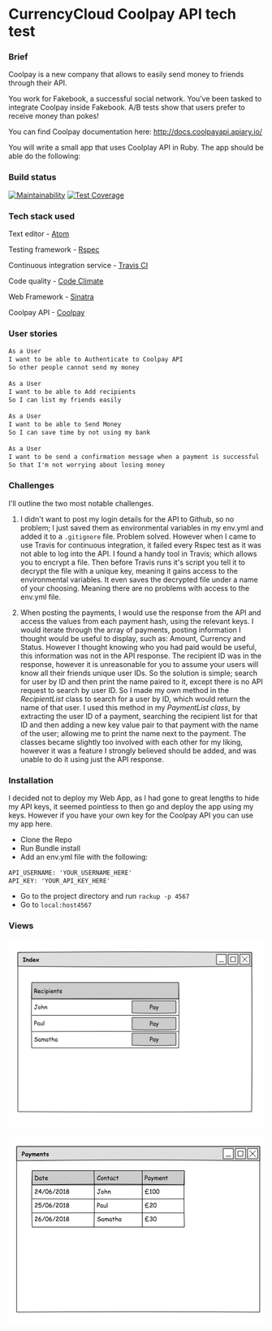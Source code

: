 # CurrencyCloud Coolpay API tech test

### Brief

Coolpay is a new company that allows to easily send money to friends through their API.

You work for Fakebook, a successful social network. You’ve been tasked to integrate Coolpay inside Fakebook. A/B tests show that users prefer to receive money than pokes!

You can find Coolpay documentation here: http://docs.coolpayapi.apiary.io/

You will write a small app that uses Coolplay API in Ruby. The app should be able do the following:

### Build status

[![Maintainability](https://api.codeclimate.com/v1/badges/dcca0f8e11e2c566a12b/maintainability)](https://codeclimate.com/github/Raefey/currencycloud_tech_test/maintainability)
[![Test Coverage](https://api.codeclimate.com/v1/badges/dcca0f8e11e2c566a12b/test_coverage)](https://codeclimate.com/github/Raefey/currencycloud_tech_test/test_coverage)

### Tech stack used
Text editor - [Atom](https://atom.io/)

Testing framework - [Rspec](http://rspec.info/)

Continuous integration service - [Travis CI](https://travis-ci.org/)

Code quality - [Code Climate](https://codeclimate.com/)

Web Framework - [Sinatra](http://sinatrarb.com/)

Coolpay API - [Coolpay](https://coolpayapi.docs.apiary.io/)
### User stories

```
As a User
I want to be able to Authenticate to Coolpay API
So other people cannot send my money

As a User
I want to be able to Add recipients
So I can list my friends easily

As a User
I want to be able to Send Money
So I can save time by not using my bank

As a User
I want to be send a confirmation message when a payment is successful
So that I'm not worrying about losing money
```

### Challenges
I'll outline the two most notable challenges.

1. I didn't want to post my login details for the API to Github, so no problem; I just saved them as environmental variables in my env.yml and added it to a `.gitignore` file. Problem solved. However when I came to use Travis for continuous integration, it failed every Rspec test as it was not able to log into the API. I found a handy tool in Travis; which allows  you to encrypt a file. Then before Travis runs it's script you tell it to decrypt the file with a unique key, meaning it gains access to the environmental variables. It even saves the decrypted file under a name of your choosing. Meaning there are no problems with access to the env.yml file.

2. When posting the payments, I would use the response from the API and access the values from each payment hash, using the relevant keys. I would iterate through the array of payments, posting information I thought would be useful to display, such as: Amount, Currency and Status. However I thought knowing who you had paid would be useful, this information was not in the API response. The recipient ID was in the response, however it is unreasonable for you to assume your users will know all their friends unique user IDs. So the solution is simple; search for user by ID and then print the name paired to it, except there is no API request to search by user ID. So I made my own method in the *RecipientList* class to search for a user by ID, which would return the name of that user. I used this method in my *PaymentList class*, by extracting the user ID of a payment, searching the recipient list for that ID and then adding a new key value pair to that payment with the name of the user; allowing me to print the name next to the payment. The classes became slightly too involved with each other for my liking, however it was a feature I strongly believed should be added, and was unable to do it using just the API response.

### Installation

I decided not to deploy my Web App, as I had gone to great lengths to hide my API keys, it seemed pointless to then go and deploy the app using my keys. However if you have your own key for the Coolpay API you can use my app here.

- Clone the Repo
- Run Bundle install
- Add an env.yml file with the following:
```
API_USERNAME: 'YOUR_USERNAME_HERE'
API_KEY: 'YOUR_API_KEY_HERE'
```
- Go to the project directory and run `rackup -p 4567`
- Go to `local:host4567`


### Views

![Index](./pictures/index_view.png)

![Payments](./pictures/payments_view.png)
